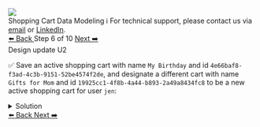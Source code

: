 <!-- TOP -->
<div class="top">
  <img class="scenario-academy-logo" src="https://datastax-academy.github.io/katapod-shared-assets/images/ds-academy-2023.svg" />
  <div class="scenario-title-section">
    <span class="scenario-title">Shopping Cart Data Modeling</span>
    <span class="scenario-subtitle">ℹ️ For technical support, please contact us via <a href="mailto:aleksandr.volochnev@datastax.com">email</a> or <a href="https://dtsx.io/aleks">LinkedIn</a>.</span>
  </div>
</div>

<!-- NAVIGATION -->
<div id="navigation-top" class="navigation-top">
 <a href='command:katapod.loadPage?[{"step":"step5-cassandra"}]'
   class="btn btn-dark navigation-top-left">⬅️ Back
 </a>
<span class="step-count"> Step 6 of 10</span>
 <a href='command:katapod.loadPage?[{"step":"step7-cassandra"}]' 
    class="btn btn-dark navigation-top-right">Next ➡️
  </a>
</div>

<!-- CONTENT -->

<div class="step-title">Design update U2</div>

✅ Save an active shopping cart with name `My Birthday` and id `4e66baf8-f3ad-4c3b-9151-52be4574f2de`, 
and designate a different cart with name `Gifts for Mom` and id `19925cc1-4f8b-4a44-b893-2a49a8434fc8` to be a new active shopping cart for user `jen`:

<details>
  <summary>Solution</summary>

```
BEGIN BATCH
  UPDATE carts_by_user 
  SET cart_is_active = false
  WHERE user_id = 'jen'
    AND cart_name = 'My Birthday'
    AND cart_id = 4e66baf8-f3ad-4c3b-9151-52be4574f2de
  IF cart_is_active = true;
  UPDATE carts_by_user 
  SET cart_is_active = true
  WHERE user_id = 'jen'
    AND cart_name = 'Gifts for Mom'
    AND cart_id = 19925cc1-4f8b-4a44-b893-2a49a8434fc8;
APPLY BATCH;

SELECT user_id, cart_name, 
       cart_id, cart_is_active
FROM carts_by_user
WHERE user_id = 'jen';
```

</details>

<!-- NAVIGATION -->
<div id="navigation-bottom" class="navigation-bottom">
 <a href='command:katapod.loadPage?[{"step":"step5-cassandra"}]'
   class="btn btn-dark navigation-bottom-left">⬅️ Back
 </a>
 <a href='command:katapod.loadPage?[{"step":"step7-cassandra"}]'
    class="btn btn-dark navigation-bottom-right">Next ➡️
  </a>
</div>

